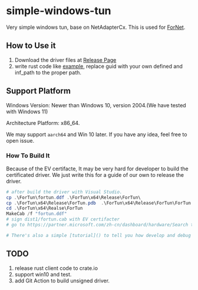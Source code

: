 # simple-windows-tun
Very simple windows tun, base on NetAdapterCx. This is used for [ForNet](https://github.com/ForNetCode/fornet).

## How to Use it
1. Download the driver files at [Release Page](https://github.com/ForNetCode/simple-windows-tun/releases)
2. write rust code like [example](https://github.com/ForNetCode/simple-windows-tun/blob/main/FunTunCli/src/examples/simple.rs), replace guid with your own defined and inf_path to the proper path.

## Support Platform
Windows Version: Newer than Windows 10, version 2004.(We have tested with Windows 11)

Architecture Platform:  x86_64.

We may support `aarch64` and Win 10 later. If you have any idea, feel free to open issue.



### How To Build It
Because of the EV certifacte, It may be very hard for developer to build the certificated driver. We just write this for a guide of our own to release the driver.
```powershell
# after build the driver with Visual Studio.
cp .\ForTun\fortun.ddf .\ForTun\x64\Release\ForTun\
cp .\ForTun\x64\Release\ForTun.pdb  .\ForTun\x64\Release\ForTun\ForTun.pdb
cd .\ForTun\x64\Realse\ForTun
MakeCab /f "fortun.ddf"
# sign dist1/fortun.cab with EV certifacter
# go to https://partner.microsoft.com/zh-cn/dashboard/hardware/Search to submit and signed with Windows.

# There's also a simple [tutorial]() to tell you how develop and debug Windows driver in Chiease.
```


## TODO
1. release rust client code to crate.io
2. support win10 and test.
3. add Git Action to build unsigned driver.